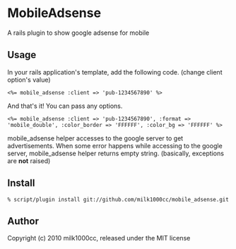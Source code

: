 MobileAdsense
=============

A rails plugin to show google adsense for mobile


Usage
-----

In your rails application's template, add the following code. (change client option's value)

    <%= mobile_adsense :client => 'pub-1234567890' %>

And that's it! You can pass any options.

    <%= mobile_adsense :client => 'pub-1234567890', :format => 'mobile_double', :color_border => 'FFFFFF', :color_bg => 'FFFFFF' %>

mobile_adsense helper accesses to the google server to get advertisements. When some error happens while accessing to the google server, mobile_adsense helper returns empty string. (basically, exceptions are **not** raised)


Install
-------

    % script/plugin install git://github.com/milk1000cc/mobile_adsense.git


Author
------

Copyright (c) 2010 milk1000cc, released under the MIT license
